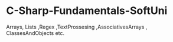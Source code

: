 # C-Sharp-Fundamentals-SoftUni
Arrays, Lists ,Regex ,TextProssesing ,AssociativesArrays , ClassesAndObjects etc.
